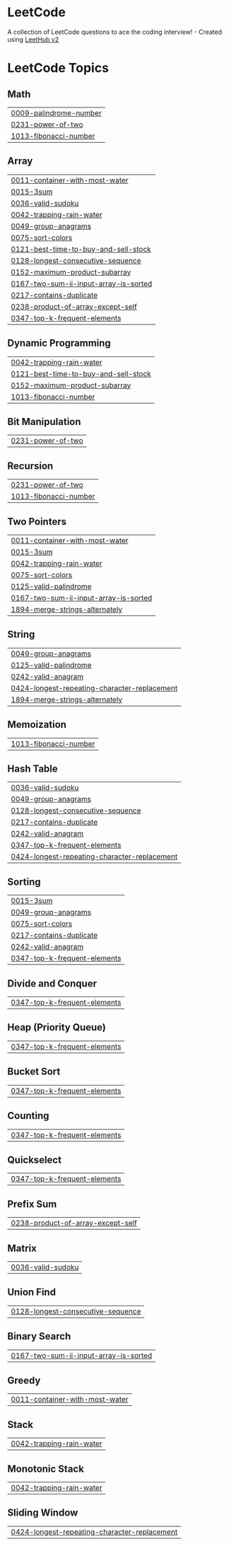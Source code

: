 # LeetCode
A collection of LeetCode questions to ace the coding interview! - Created using [LeetHub v2](https://github.com/arunbhardwaj/LeetHub-2.0)

<!---LeetCode Topics Start-->
# LeetCode Topics
## Math
|  |
| ------- |
| [0009-palindrome-number](https://github.com/joeNeham8/LeetCode/tree/master/0009-palindrome-number) |
| [0231-power-of-two](https://github.com/joeNeham8/LeetCode/tree/master/0231-power-of-two) |
| [1013-fibonacci-number](https://github.com/joeNeham8/LeetCode/tree/master/1013-fibonacci-number) |
## Array
|  |
| ------- |
| [0011-container-with-most-water](https://github.com/joeNeham8/LeetCode/tree/master/0011-container-with-most-water) |
| [0015-3sum](https://github.com/joeNeham8/LeetCode/tree/master/0015-3sum) |
| [0036-valid-sudoku](https://github.com/joeNeham8/LeetCode/tree/master/0036-valid-sudoku) |
| [0042-trapping-rain-water](https://github.com/joeNeham8/LeetCode/tree/master/0042-trapping-rain-water) |
| [0049-group-anagrams](https://github.com/joeNeham8/LeetCode/tree/master/0049-group-anagrams) |
| [0075-sort-colors](https://github.com/joeNeham8/LeetCode/tree/master/0075-sort-colors) |
| [0121-best-time-to-buy-and-sell-stock](https://github.com/joeNeham8/LeetCode/tree/master/0121-best-time-to-buy-and-sell-stock) |
| [0128-longest-consecutive-sequence](https://github.com/joeNeham8/LeetCode/tree/master/0128-longest-consecutive-sequence) |
| [0152-maximum-product-subarray](https://github.com/joeNeham8/LeetCode/tree/master/0152-maximum-product-subarray) |
| [0167-two-sum-ii-input-array-is-sorted](https://github.com/joeNeham8/LeetCode/tree/master/0167-two-sum-ii-input-array-is-sorted) |
| [0217-contains-duplicate](https://github.com/joeNeham8/LeetCode/tree/master/0217-contains-duplicate) |
| [0238-product-of-array-except-self](https://github.com/joeNeham8/LeetCode/tree/master/0238-product-of-array-except-self) |
| [0347-top-k-frequent-elements](https://github.com/joeNeham8/LeetCode/tree/master/0347-top-k-frequent-elements) |
## Dynamic Programming
|  |
| ------- |
| [0042-trapping-rain-water](https://github.com/joeNeham8/LeetCode/tree/master/0042-trapping-rain-water) |
| [0121-best-time-to-buy-and-sell-stock](https://github.com/joeNeham8/LeetCode/tree/master/0121-best-time-to-buy-and-sell-stock) |
| [0152-maximum-product-subarray](https://github.com/joeNeham8/LeetCode/tree/master/0152-maximum-product-subarray) |
| [1013-fibonacci-number](https://github.com/joeNeham8/LeetCode/tree/master/1013-fibonacci-number) |
## Bit Manipulation
|  |
| ------- |
| [0231-power-of-two](https://github.com/joeNeham8/LeetCode/tree/master/0231-power-of-two) |
## Recursion
|  |
| ------- |
| [0231-power-of-two](https://github.com/joeNeham8/LeetCode/tree/master/0231-power-of-two) |
| [1013-fibonacci-number](https://github.com/joeNeham8/LeetCode/tree/master/1013-fibonacci-number) |
## Two Pointers
|  |
| ------- |
| [0011-container-with-most-water](https://github.com/joeNeham8/LeetCode/tree/master/0011-container-with-most-water) |
| [0015-3sum](https://github.com/joeNeham8/LeetCode/tree/master/0015-3sum) |
| [0042-trapping-rain-water](https://github.com/joeNeham8/LeetCode/tree/master/0042-trapping-rain-water) |
| [0075-sort-colors](https://github.com/joeNeham8/LeetCode/tree/master/0075-sort-colors) |
| [0125-valid-palindrome](https://github.com/joeNeham8/LeetCode/tree/master/0125-valid-palindrome) |
| [0167-two-sum-ii-input-array-is-sorted](https://github.com/joeNeham8/LeetCode/tree/master/0167-two-sum-ii-input-array-is-sorted) |
| [1894-merge-strings-alternately](https://github.com/joeNeham8/LeetCode/tree/master/1894-merge-strings-alternately) |
## String
|  |
| ------- |
| [0049-group-anagrams](https://github.com/joeNeham8/LeetCode/tree/master/0049-group-anagrams) |
| [0125-valid-palindrome](https://github.com/joeNeham8/LeetCode/tree/master/0125-valid-palindrome) |
| [0242-valid-anagram](https://github.com/joeNeham8/LeetCode/tree/master/0242-valid-anagram) |
| [0424-longest-repeating-character-replacement](https://github.com/joeNeham8/LeetCode/tree/master/0424-longest-repeating-character-replacement) |
| [1894-merge-strings-alternately](https://github.com/joeNeham8/LeetCode/tree/master/1894-merge-strings-alternately) |
## Memoization
|  |
| ------- |
| [1013-fibonacci-number](https://github.com/joeNeham8/LeetCode/tree/master/1013-fibonacci-number) |
## Hash Table
|  |
| ------- |
| [0036-valid-sudoku](https://github.com/joeNeham8/LeetCode/tree/master/0036-valid-sudoku) |
| [0049-group-anagrams](https://github.com/joeNeham8/LeetCode/tree/master/0049-group-anagrams) |
| [0128-longest-consecutive-sequence](https://github.com/joeNeham8/LeetCode/tree/master/0128-longest-consecutive-sequence) |
| [0217-contains-duplicate](https://github.com/joeNeham8/LeetCode/tree/master/0217-contains-duplicate) |
| [0242-valid-anagram](https://github.com/joeNeham8/LeetCode/tree/master/0242-valid-anagram) |
| [0347-top-k-frequent-elements](https://github.com/joeNeham8/LeetCode/tree/master/0347-top-k-frequent-elements) |
| [0424-longest-repeating-character-replacement](https://github.com/joeNeham8/LeetCode/tree/master/0424-longest-repeating-character-replacement) |
## Sorting
|  |
| ------- |
| [0015-3sum](https://github.com/joeNeham8/LeetCode/tree/master/0015-3sum) |
| [0049-group-anagrams](https://github.com/joeNeham8/LeetCode/tree/master/0049-group-anagrams) |
| [0075-sort-colors](https://github.com/joeNeham8/LeetCode/tree/master/0075-sort-colors) |
| [0217-contains-duplicate](https://github.com/joeNeham8/LeetCode/tree/master/0217-contains-duplicate) |
| [0242-valid-anagram](https://github.com/joeNeham8/LeetCode/tree/master/0242-valid-anagram) |
| [0347-top-k-frequent-elements](https://github.com/joeNeham8/LeetCode/tree/master/0347-top-k-frequent-elements) |
## Divide and Conquer
|  |
| ------- |
| [0347-top-k-frequent-elements](https://github.com/joeNeham8/LeetCode/tree/master/0347-top-k-frequent-elements) |
## Heap (Priority Queue)
|  |
| ------- |
| [0347-top-k-frequent-elements](https://github.com/joeNeham8/LeetCode/tree/master/0347-top-k-frequent-elements) |
## Bucket Sort
|  |
| ------- |
| [0347-top-k-frequent-elements](https://github.com/joeNeham8/LeetCode/tree/master/0347-top-k-frequent-elements) |
## Counting
|  |
| ------- |
| [0347-top-k-frequent-elements](https://github.com/joeNeham8/LeetCode/tree/master/0347-top-k-frequent-elements) |
## Quickselect
|  |
| ------- |
| [0347-top-k-frequent-elements](https://github.com/joeNeham8/LeetCode/tree/master/0347-top-k-frequent-elements) |
## Prefix Sum
|  |
| ------- |
| [0238-product-of-array-except-self](https://github.com/joeNeham8/LeetCode/tree/master/0238-product-of-array-except-self) |
## Matrix
|  |
| ------- |
| [0036-valid-sudoku](https://github.com/joeNeham8/LeetCode/tree/master/0036-valid-sudoku) |
## Union Find
|  |
| ------- |
| [0128-longest-consecutive-sequence](https://github.com/joeNeham8/LeetCode/tree/master/0128-longest-consecutive-sequence) |
## Binary Search
|  |
| ------- |
| [0167-two-sum-ii-input-array-is-sorted](https://github.com/joeNeham8/LeetCode/tree/master/0167-two-sum-ii-input-array-is-sorted) |
## Greedy
|  |
| ------- |
| [0011-container-with-most-water](https://github.com/joeNeham8/LeetCode/tree/master/0011-container-with-most-water) |
## Stack
|  |
| ------- |
| [0042-trapping-rain-water](https://github.com/joeNeham8/LeetCode/tree/master/0042-trapping-rain-water) |
## Monotonic Stack
|  |
| ------- |
| [0042-trapping-rain-water](https://github.com/joeNeham8/LeetCode/tree/master/0042-trapping-rain-water) |
## Sliding Window
|  |
| ------- |
| [0424-longest-repeating-character-replacement](https://github.com/joeNeham8/LeetCode/tree/master/0424-longest-repeating-character-replacement) |
<!---LeetCode Topics End-->